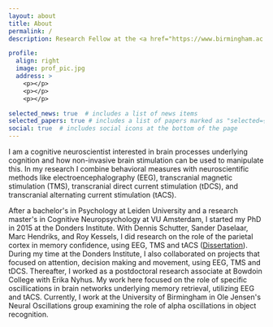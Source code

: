 ```yaml
---
layout: about
title: About
permalink: /
description: Research Fellow at the <a href="https://www.birmingham.ac.uk/research/centre-for-human-brain-health/index.aspx">Centre for Human Brain Health at the University of Birmingham</a> <i><small>&nbsp;&nbsp;&nbsp; &nbsp;(she/her)</small></i>

profile:
  align: right
  image: prof_pic.jpg
  address: >
    <p></p>
    <p></p>
    <p></p>

selected_news: true  # includes a list of news items
selected_papers: true # includes a list of papers marked as "selected={true}"
social: true  # includes social icons at the bottom of the page
---
```


I am a cognitive neuroscientist interested in brain processes underlying cognition and how non-invasive brain stimulation can be used to manipulate this. In my research I combine behavioral measures with neuroscientific methods like electroencephalography (EEG), transcranial magnetic stimulation (TMS), transcranial direct current stimulation (tDCS), and transcranial alternating current stimulation (tACS).

After a bachelor's in Psychology at Leiden University and a research master's in Cognitive Neuropsychology at VU Amsterdam, I started my PhD in 2015 at the Donders Institute. With Dennis Schutter, Sander Daselaar, Marc Hendriks, and Roy Kessels, I did research on the role of the parietal cortex in memory confidence, using EEG, TMS and tACS (<a href="https://repository.ubn.ru.nl/bitstream/handle/2066/216190/216190.pdf">Dissertation</a>). During my time at the Donders Institute, I also collaborated on projects that focused on attention, decision making and movement, using EEG, TMS and tDCS. Thereafter, I worked as a postdoctoral research associate at Bowdoin College with Erika Nyhus. My work here focused on the role of specific oscillications in brain networks underlying memory retrieval, utilizing EEG and tACS. Currently, I work at the University of Birmingham in Ole Jensen's Neural Oscillations group examining the role of alpha oscillations in object recognition.
